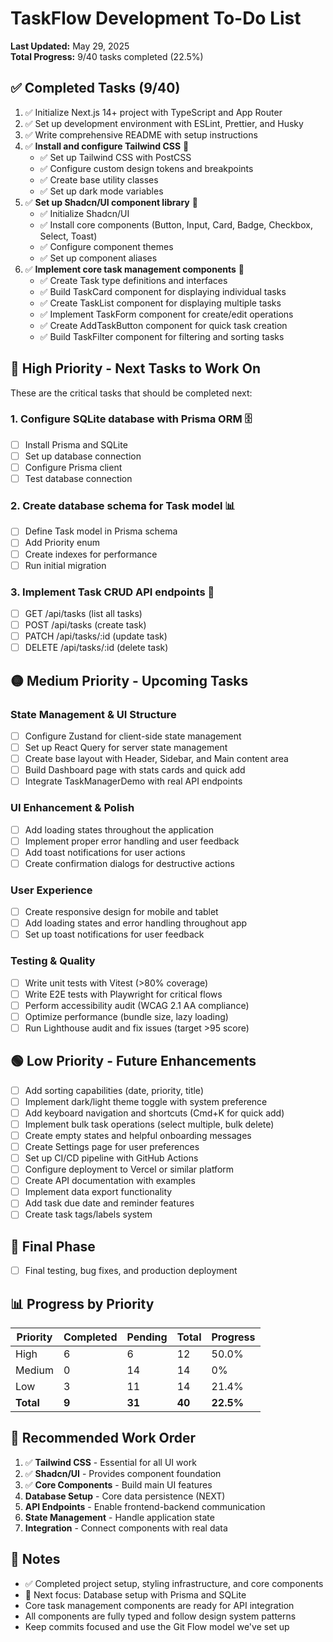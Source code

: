 # TaskFlow Development To-Do List

**Last Updated:** May 29, 2025  
**Total Progress:** 9/40 tasks completed (22.5%)

## ✅ Completed Tasks (9/40)

1. ✅ Initialize Next.js 14+ project with TypeScript and App Router
2. ✅ Set up development environment with ESLint, Prettier, and Husky
3. ✅ Write comprehensive README with setup instructions
4. ✅ **Install and configure Tailwind CSS** 🎨
   - ✅ Set up Tailwind CSS with PostCSS
   - ✅ Configure custom design tokens and breakpoints
   - ✅ Create base utility classes
   - ✅ Set up dark mode variables
5. ✅ **Set up Shadcn/UI component library** 🧩
   - ✅ Initialize Shadcn/UI
   - ✅ Install core components (Button, Input, Card, Badge, Checkbox, Select, Toast)
   - ✅ Configure component themes
   - ✅ Set up component aliases
6. ✅ **Implement core task management components** 🧩
   - ✅ Create Task type definitions and interfaces
   - ✅ Build TaskCard component for displaying individual tasks
   - ✅ Create TaskList component for displaying multiple tasks
   - ✅ Implement TaskForm component for create/edit operations
   - ✅ Create AddTaskButton component for quick task creation
   - ✅ Build TaskFilter component for filtering and sorting tasks

## 🔴 High Priority - Next Tasks to Work On

These are the critical tasks that should be completed next:

### 1. **Configure SQLite database with Prisma ORM** 🗄️
   - [ ] Install Prisma and SQLite
   - [ ] Set up database connection
   - [ ] Configure Prisma client
   - [ ] Test database connection

### 2. **Create database schema for Task model** 📊
   - [ ] Define Task model in Prisma schema
   - [ ] Add Priority enum
   - [ ] Create indexes for performance
   - [ ] Run initial migration

### 3. **Implement Task CRUD API endpoints** 🔌
   - [ ] GET /api/tasks (list all tasks)
   - [ ] POST /api/tasks (create task)
   - [ ] PATCH /api/tasks/:id (update task)
   - [ ] DELETE /api/tasks/:id (delete task)

## 🟡 Medium Priority - Upcoming Tasks

### State Management & UI Structure
- [ ] Configure Zustand for client-side state management
- [ ] Set up React Query for server state management
- [ ] Create base layout with Header, Sidebar, and Main content area
- [ ] Build Dashboard page with stats cards and quick add
- [ ] Integrate TaskManagerDemo with real API endpoints

### UI Enhancement & Polish
- [ ] Add loading states throughout the application
- [ ] Implement proper error handling and user feedback
- [ ] Add toast notifications for user actions
- [ ] Create confirmation dialogs for destructive actions

### User Experience
- [ ] Create responsive design for mobile and tablet
- [ ] Add loading states and error handling throughout app
- [ ] Set up toast notifications for user feedback

### Testing & Quality
- [ ] Write unit tests with Vitest (>80% coverage)
- [ ] Write E2E tests with Playwright for critical flows
- [ ] Perform accessibility audit (WCAG 2.1 AA compliance)
- [ ] Optimize performance (bundle size, lazy loading)
- [ ] Run Lighthouse audit and fix issues (target >95 score)

## 🟢 Low Priority - Future Enhancements

- [ ] Add sorting capabilities (date, priority, title)
- [ ] Implement dark/light theme toggle with system preference
- [ ] Add keyboard navigation and shortcuts (Cmd+K for quick add)
- [ ] Implement bulk task operations (select multiple, bulk delete)
- [ ] Create empty states and helpful onboarding messages
- [ ] Create Settings page for user preferences
- [ ] Set up CI/CD pipeline with GitHub Actions
- [ ] Configure deployment to Vercel or similar platform
- [ ] Create API documentation with examples
- [ ] Implement data export functionality
- [ ] Add task due date and reminder features
- [ ] Create task tags/labels system

## 🎯 Final Phase

- [ ] Final testing, bug fixes, and production deployment

## 📊 Progress by Priority

| Priority | Completed | Pending | Total | Progress |
|----------|-----------|---------|-------|----------|
| High     | 6         | 6       | 12    | 50.0%    |
| Medium   | 0         | 14      | 14    | 0%       |
| Low      | 3         | 11      | 14    | 21.4%    |
| **Total**| **9**     | **31**  | **40**| **22.5%** |

## 🚀 Recommended Work Order

1. ✅ **Tailwind CSS** - Essential for all UI work
2. ✅ **Shadcn/UI** - Provides component foundation  
3. ✅ **Core Components** - Build main UI features
4. **Database Setup** - Core data persistence (NEXT)
5. **API Endpoints** - Enable frontend-backend communication
6. **State Management** - Handle application state
7. **Integration** - Connect components with real data

## 📝 Notes

- ✅ Completed project setup, styling infrastructure, and core components
- 🎯 Next focus: Database setup with Prisma and SQLite
- Core task management components are ready for API integration
- All components are fully typed and follow design system patterns
- Keep commits focused and use the Git Flow model we've set up